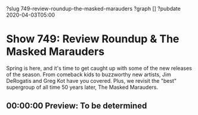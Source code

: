 ?slug 749-review-roundup-the-masked-marauders
?graph []
?pubdate 2020-04-03T05:00

# Show 749: Review Roundup & The Masked Marauders

Spring is here, and it's time to get caught up with some of the new releases of the season. From comeback kids to buzzworthy new artists, Jim DeRogatis and Greg Kot have you covered. Plus, we revisit the "best" supergroup of all time 50 years later, The Masked Marauders.

## 00:00:00 Preview: To be determined